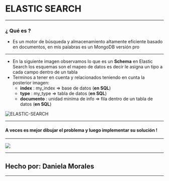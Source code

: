 # ELASTIC SEARCH

------------

### ¿ Qué es ?
- Es un motor de búsqueda y almacenamiento altamente eficiente basado en documentos, en mis palabras es un MongoDB versión pro

------------
- En la siguiente imagen observamos lo que es un **Schema** en Elastic Search
los esquemas son el mapeo de datos es decir le asigna un tipo a cada campo dentro de un tabla
- Terminos a tener en cuenta y relacionados teniendo en cunta la posterior imagen:
	-  **index** : my_index => base de datos (**en SQL**)
	- **type** : my_type => tabla de datos (**en SQL**)
	- **documento** : unidad miníma de info => fila dentro de un tabla de datos (**en SQL**)


<img src="https://i.ibb.co/B6hf1pv/ELASTIC-SEARCH.png" alt="ELASTIC-SEARCH" border="0">


------------
#### A veces es mejor dibujar el problema y luego implementar su solución !
------------

![](https://user-images.githubusercontent.com/58857379/118343689-f412fa80-b4ef-11eb-9c12-77ce7660f583.gif)

------------

## Hecho por: Daniela Morales

------------

